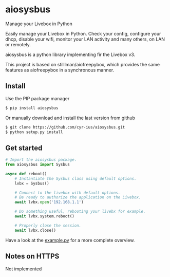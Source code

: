 # aiosysbus
Manage your Livebox in Python


Easily manage your Livebox in Python.
Check your config, configure your dhcp, disable your wifi, monitor your LAN activity and many others, on LAN or remotely.

aiosysbus is a python library implementing fir the Livebox v3.

This project is based on stilllman/aiofreepybox, which provides the same features as aiofreepybox in a synchronous manner.

Install
-------
Use the PIP package manager
```bash
$ pip install aiosysbus
```

Or manually download and install the last version from github
```bash
$ git clone https://github.com/cyr-ius/aiosysbus.git
$ python setup.py install
```
Get started
-----------
```python
# Import the aiosysbus package.
from aiosysbus import Sysbus

async def reboot()
    # Instantiate the Sysbus class using default options.
    lvbx = Sysbus()

    # Connect to the livebox with default options. 
    # Be ready to authorize the application on the Livebox.
    await lvbx.open('192.168.1.1')

    # Do something useful, rebooting your livebx for example.
    await lvbx.system.reboot()

    # Properly close the session.
	await lvbx.close()
```
Have a look at the [example.py](https://github.com/cyr-ius/aiosysbus/blob/aiosysbus/example.py) for a more complete overview.

Notes on HTTPS
--------------
Not implemented

